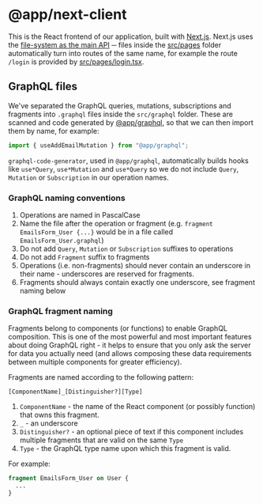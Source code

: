 # @app/next-client

This is the React frontend of our application, built with
[Next.js](https://nextjs.org/). Next.js uses the
[file-system as the main API](https://nextjs.org/docs#manual-setup) ─ files
inside the [src/pages](./src/pages) folder automatically turn into routes of the
same name, for example the route `/login` is provided by
[src/pages/login.tsx](src/pages/login.tsx).

## GraphQL files

We've separated the GraphQL queries, mutations, subscriptions and fragments into
`.graphql` files inside the `src/graphql` folder. These are scanned and code
generated by [@app/graphql](../graphql/README.md), so that we can then import
them by name, for example:

```ts
import { useAddEmailMutation } from "@app/graphql";
```

`graphql-code-generator`, used in `@app/graphql`, automatically builds hooks
like `use*Query`, `use*Mutation` and `use*Query` so we do not include `Query`,
`Mutation` or `Subscription` in our operation names.

### GraphQL naming conventions

1. Operations are named in PascalCase
1. Name the file after the operation or fragment (e.g.
   `fragment EmailsForm_User {...}` would be in a file called
   `EmailsForm_User.graphql`)
1. Do not add `Query`, `Mutation` or `Subscription` suffixes to operations
1. Do not add `Fragment` suffix to fragments
1. Operations (i.e. non-fragments) should never contain an underscore in their
   name - underscores are reserved for fragments.
1. Fragments should always contain exactly one underscore, see fragment naming
   below

### GraphQL fragment naming

Fragments belong to components (or functions) to enable GraphQL composition.
This is one of the most powerful and most important features about doing GraphQL
right - it helps to ensure that you only ask the server for data you actually
need (and allows composing these data requirements between multiple components
for greater efficiency).

Fragments are named according to the following pattern:

```
[ComponentName]_[Distinguisher?][Type]
```

1. `ComponentName` - the name of the React component (or possibly function) that
   owns this fragment.
2. `_` - an underscore
3. `Distinguisher?` - an optional piece of text if this component includes
   multiple fragments that are valid on the same `Type`
4. `Type` - the GraphQL type name upon which this fragment is valid.

For example:

```graphql
fragment EmailsForm_User on User {
  ...
}
```
